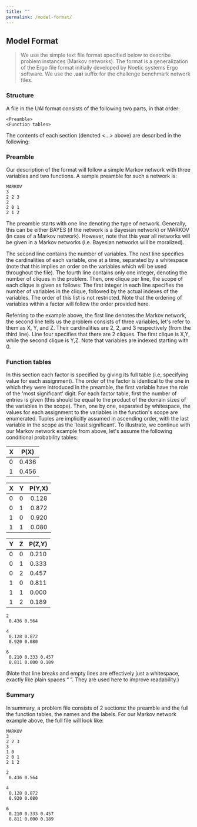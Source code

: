 ```yaml
---
title: ""
permalink: /model-format/
---
```


## Model Format
> We use the simple text file format specified below to describe problem instances (Markov networks). 
The format is a generalization of the Ergo file format initially developed by Noetic systems Ergo software.
We use the **.uai** suffix for the challenge benchmark network files.

### Structure
A file in the UAI format consists of the following two parts, in that order:
```
<Preamble>
<Function tables>
```
The contents of each section (denoted <…> above) are described in the following:

### Preamble
Our description of the format will follow a simple Markov network with three variables and two functions. A sample preamble for such a network is:

```
MARKOV
3
2 2 3
2
2 0 1
2 1 2
```

The preamble starts with one line denoting the type of network. Generally, this can be either BAYES (if the network is a Bayesian network) or MARKOV (in case of a Markov network). However, note that this year all networks will be given in a Markov networks (i.e. Bayesian networks will be moralized).

The second line contains the number of variables. The next line specifies the cardinalities of each variable, one at a time, separated by a whitespace (note that this implies an order on the variables which will be used throughout the file). The fourth line contains only one integer, denoting the number of cliques in the problem. Then, one clique per line, the scope of each clique is given as follows: The first integer in each line specifies the number of variables in the clique, followed by the actual indexes of the variables. The order of this list is not restricted. Note that the ordering of variables within a factor will follow the order provided here.

Referring to the example above, the first line denotes the Markov network, the second line tells us the problem consists of three variables, let's refer to them as X, Y, and Z. Their cardinalities are 2, 2, and 3 respectively (from the third line). Line four specifies that there are 2 cliques. The first clique is X,Y, while the second clique is Y,Z. Note that variables are indexed starting with 0.


### Function tables
In this section each factor is specified by giving its full table (i.e, specifying value for each assignment). The order of the factor is identical to the one in which they were introduced in the preamble, the first variable have the role of the 'most significant’ digit. For each factor table, first the number of entries is given (this should be equal to the product of the domain sizes of the variables in the scope). Then, one by one, separated by whitespace, the values for each assignment to the variables in the function's scope are enumerated. Tuples are implicitly assumed in ascending order, with the last variable in the scope as the 'least significant’. To illustrate, we continue with our Markov network example from above, let's assume the following conditional probability tables:

| X | P(X) |
| :--- | :----: | 
| 0 | 0.436 |
| 1 | 0.456 |


| X |	Y |	P(Y,X) |
| :--- | :--- | :----: | 
| 0 |	0 |	0.128  |
| 0 |	1 |	0.872 |
| 1 |	0 |	0.920 |
| 1 |	1 |	0.080 |


| Y | 	Z | 	P(Z,Y) | 
| :--- | :--- | :----: | 
| 0 | 	0 | 	0.210 | 
| 0 | 	1 | 	0.333 | 
| 0 | 	2 | 	0.457 | 
| 1 | 	0 | 	0.811 | 
| 1 | 	1 | 	0.000 | 
| 1 | 	2 | 	0.189 | 

```
2
 0.436 0.564

4
 0.128 0.872
 0.920 0.080

6
 0.210 0.333 0.457
 0.811 0.000 0.189
```
(Note that line breaks and empty lines are effectively just a whitespace, exactly like plain spaces “ ”. They are used here to improve readability.)

### Summary
In summary, a problem file consists of 2 sections: the preamble and the full the function tables, the names and the labels. For our Markov network example above, the full file will look like:
```
MARKOV
3
2 2 3
3
1 0
2 0 1
2 1 2

2
 0.436 0.564

4
 0.128 0.872
 0.920 0.080

6
 0.210 0.333 0.457
 0.811 0.000 0.189
```

